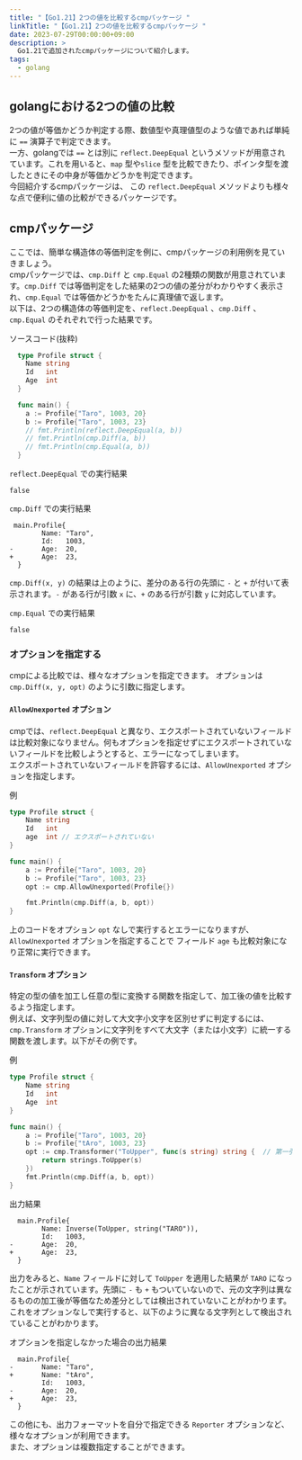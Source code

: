 ```yaml
---
title: "【Go1.21】2つの値を比較するcmpパッケージ "
linkTitle: "【Go1.21】2つの値を比較するcmpパッケージ "
date: 2023-07-29T00:00:00+09:00
description: >
  Go1.21で追加されたcmpパッケージについて紹介します。
tags:
  - golang
---
```


## golangにおける2つの値の比較
2つの値が等価かどうか判定する際、数値型や真理値型のような値であれば単純に `==` 演算子で判定できます。  
一方、golangでは `==` とは別に `reflect.DeepEqual` というメソッドが用意されています。これを用いると、`map` 型や`slice` 型を比較できたり、ポインタ型を渡したときにその中身が等価かどうかを判定できます。  
今回紹介するcmpパッケージは、 この `reflect.DeepEqual` メソッドよりも様々な点で便利に値の比較ができるパッケージです。

## cmpパッケージ
ここでは、簡単な構造体の等価判定を例に、cmpパッケージの利用例を見ていきましょう。  
cmpパッケージでは、`cmp.Diff` と `cmp.Equal` の2種類の関数が用意されています。`cmp.Diff` では等価判定をした結果の2つの値の差分がわかりやすく表示され、`cmp.Equal` では等価かどうかをたんに真理値で返します。  
以下は、2つの構造体の等価判定を、`reflect.DeepEqual` 、`cmp.Diff` 、 `cmp.Equal` のそれぞれで行った結果です。  

ソースコード(抜粋)
```go
  type Profile struct {
    Name string
    Id   int
    Age  int
  }

  func main() {
    a := Profile{"Taro", 1003, 20}
    b := Profile{"Taro", 1003, 23}
    // fmt.Println(reflect.DeepEqual(a, b))
    // fmt.Println(cmp.Diff(a, b))
    // fmt.Println(cmp.Equal(a, b))
  }
```

`reflect.DeepEqual` での実行結果
```
false
```
`cmp.Diff` での実行結果
```
 main.Profile{
        Name: "Taro",
        Id:   1003,
-       Age:  20,
+       Age:  23,
  }
```
`cmp.Diff(x, y)` の結果は上のように、差分のある行の先頭に `-` と `+` が付いて表示されます。`-` がある行が引数 `x` に、`+` のある行が引数 `y` に対応しています。  

`cmp.Equal` での実行結果
```
false
```

### オプションを指定する
cmpによる比較では、様々なオプションを指定できます。 オプションは `cmp.Diff(x, y, opt)` のように引数に指定します。

#### `AllowUnexported` オプション  
cmpでは、`reflect.DeepEqual` と異なり、エクスポートされていないフィールドは比較対象になりません。何もオプションを指定せずにエクスポートされていないフィールドを比較しようとすると、エラーになってしまいます。  
エクスポートされていないフィールドを許容するには、`AllowUnexported` オプションを指定します。

例
```go
type Profile struct {
	Name string
	Id   int
	age  int // エクスポートされていない
}

func main() {
	a := Profile{"Taro", 1003, 20}
	b := Profile{"Taro", 1003, 23}
	opt := cmp.AllowUnexported(Profile{})

	fmt.Println(cmp.Diff(a, b, opt))
}
```
上のコードをオプション `opt` なしで実行するとエラーになりますが、`AllowUnexported` オプションを指定することで フィールド `age` も比較対象になり正常に実行できます。

#### `Transform` オプション  
特定の型の値を加工し任意の型に変換する関数を指定して、加工後の値を比較するよう指定します。  
例えば、文字列型の値に対して大文字小文字を区別せずに判定するには、`cmp.Transform` オプションに文字列をすべて大文字（または小文字）に統一する関数を渡します。以下がその例です。

例
```go
type Profile struct {
	Name string
	Id   int
	Age  int
}

func main() {
	a := Profile{"Taro", 1003, 20}
	b := Profile{"tAro", 1003, 23}
	opt := cmp.Transformer("ToUpper", func(s string) string {  // 第一引数は出力に使われる名前
		return strings.ToUpper(s)
	})
	fmt.Println(cmp.Diff(a, b, opt))
}
```
出力結果
```
  main.Profile{
        Name: Inverse(ToUpper, string("TARO")),
        Id:   1003,
-       Age:  20,
+       Age:  23,
  }
```

出力をみると、`Name` フィールドに対して `ToUpper` を適用した結果が `TARO` になったことが示されています。先頭に `-` も `+` もついていないので、元の文字列は異なるものの加工後が等価なため差分としては検出されていないことがわかります。  
これをオプションなしで実行すると、以下のように異なる文字列として検出されていることがわかります。  

オプションを指定しなかった場合の出力結果
```
  main.Profile{
-       Name: "Taro",
+       Name: "tAro",
        Id:   1003,
-       Age:  20,
+       Age:  23,
  }
```

この他にも、出力フォーマットを自分で指定できる `Reporter` オプションなど、様々なオプションが利用できます。  
また、オプションは複数指定することができます。
